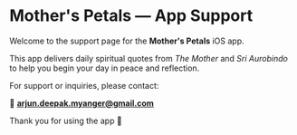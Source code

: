 # Mother's Petals — App Support

Welcome to the support page for the **Mother's Petals** iOS app.

This app delivers daily spiritual quotes from *The Mother* and *Sri Aurobindo* to help you begin your day in peace and reflection.

For support or inquiries, please contact:

📧 **arjun.deepak.myanger@gmail.com**

Thank you for using the app 🙏
